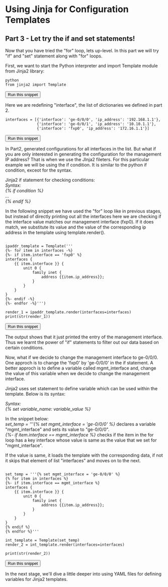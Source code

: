 # Using Jinja for Configuration Templates
## Part 3 - Let try the if and set statements!

Now that you have tried the "for" loop, lets up-level. In this part we will try "if" and "set" statement along with "for" loops.



First, we want to start the Python interpreter and import Template module from Jinja2 library:

```
python
from jinja2 import Template
```
<button type="button" class="btn btn-primary btn-sm" onclick="runSnippetInTab('linux1', 0)">Run this snippet</button>

Here we are redefining "interface", the list of dictionaries we defined in part 2.


```
interfaces = [{'interface': 'ge-0/0/0', 'ip_address': '192.168.1.1'},
              {'interface': 'ge-0/0/1', 'ip_address': '10.10.1.1'},
              {'interface': 'fxp0', 'ip_address': '172.16.1.1'}]

```
<button type="button" class="btn btn-primary btn-sm" onclick="runSnippetInTab('linux1', 1)">Run this snippet</button>

In Part2, generated configurations for all interfaces in the list. But what if you are only interested in generating the  configuration for the management IP address? That is when we use the JInja2 fileters. For this particular example we will be using the  if condition. It is similar to the python if condition, exceot for the syntax.   

Jinja2 if statement for checking conditions:  
  *Syntax:*   
  *{% if condition %}*  
  *...*  
  *{% endif %}*  

In the following snippet we have used the "for" loop like in previous stages, but instead of directly printing out all the interfaces here we are checking if the interface value matches our management interface (fxp0). If it does match, we substitute  its value and the value of the corresponding ip address in the template using template.render(). 


```

ipaddr_template = Template('''
{%- for item in interfaces -%}
{%- if item.interface == 'fxp0' %}
interfaces {
    {{ item.interface }} {
        unit 0 {
            family inet {
                address {{item.ip_address}};
            }
        }
    }
}
{%- endif -%}
{%- endfor -%}''')

render_1 = ipaddr_template.render(interfaces=interfaces)
print(str(render_1))

```
<button type="button" class="btn btn-primary btn-sm" onclick="runSnippetInTab('linux1', 2)">Run this snippet</button>


The output shows that it just printed the entry of the management interface. Thus we learnt the power of "if" statements to filter out our data based on certain conditions.  

Now, what if we decide to change the management interface to ge-0/0/0. One approch is to change the 'fxp0' by 'ge-0/0/0' in the if statement.
A better approch is to define a variable called mgmt_interface and, change the value of this variable when we decide to change the management interface.

Jinja2 uses set statement to define variable which can be used within the template. Below is its syntax:  

  *Syntax:*   
  *{% set variable_name: variable_value %}*

In the snippet below:  
*set_temp = '''{% set mgmt_interface = 'ge-0/0/0' %}* declares a variable "mgmt_interface" and sets its value to "ge-0/0/0".  
*{%- if item.interface == mgmt_interface %}* checks if the item in the for loop has a key interface whose value is same as the value that we set for "mgmt_interface".  

If the value is same, it loads the template with the corresponding data, if not it skips that element of list "interfaces" and moves on to the next.  

```

set_temp = '''{% set mgmt_interface = 'ge-0/0/0' %}
{% for item in interfaces %}
{%- if item.interface == mgmt_interface %}
interfaces {
    {{ item.interface }} {
        unit 0 {
            family inet {
                address {{item.ip_address}};
            }
        }
    }
}
{% endif %}
{% endfor %}'''

int_template = Template(set_temp)
render_2 = int_template.render(interfaces=interfaces)

print(str(render_2))
```
<button type="button" class="btn btn-primary btn-sm" onclick="runSnippetInTab('linux1', 3)">Run this snippet</button>

In the next stage, we'll dive a little deeper into using YAML files for defining variables for Jinja2 templates.
